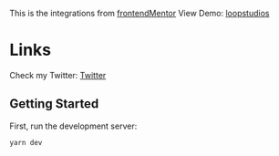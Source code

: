 This is the integrations from [frontendMentor](https://www.frontendmentor.io/challenges/loopstudios-landing-page-N88J5Onjw)
View Demo: [loopstudios](loopstudios.natek.cf)

# Links

Check my Twitter: [Twitter](https://twitter.com/TimeoBoulhol)

## Getting Started

First, run the development server:

```bash
yarn dev
```
